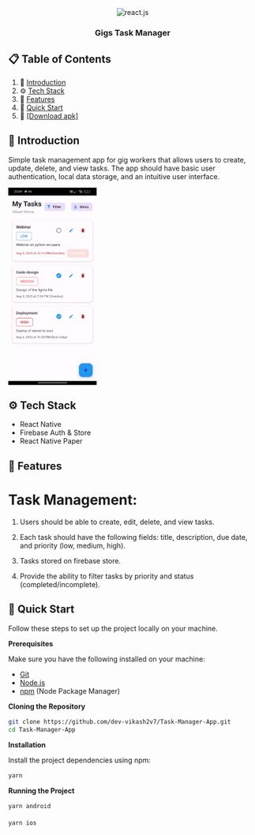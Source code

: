 <div align="center">
  <div>
    <img src="https://img.shields.io/badge/-React_Native-black?style=for-the-badge&logoColor=white&logo=react&color=61DAFB" alt="react.js" />
   
  </div>
  <h3 align="center">Gigs Task Manager</h3>
</div>

## 📋 <a name="table">Table of Contents</a>

1. 🤖 [Introduction](#introduction)
2. ⚙️ [Tech Stack](#tech-stack)
3. 🔋 [Features](#features)
4. 🤸 [Quick Start](#quick-start)
5. 📲 <a name="download-apk" href="https://drive.google.com/file/d/1tr2EDPdSyIJ-Ff2IrrLEyvesaWo1b-vB/view?usp=drive_link">[Download apk]</a>

## <a name="introduction">🤖 Introduction</a>
 <div>
<p>
Simple task management app for gig workers that allows users to create, update, delete, and view tasks. The app should have basic user authentication, local data storage, and an intuitive user interface.
</p>
<img src="https://github.com/dev-vikash2v7/Task-Manager-App/blob/main/taskmanager.jpg" height="400px"  align="center"/>

</div>

## <a name="tech-stack">⚙️ Tech Stack</a>

- React Native
- Firebase Auth & Store
- React Native Paper


## <a name="features">🔋 Features</a>

# Task Management:

1. Users should be able to create, edit, delete, and view tasks.

2. Each task should have the following fields: title, description, due date, and priority (low, medium, high).

3. Tasks  stored on firebase store.

4.  Provide the ability to filter tasks by priority and status (completed/incomplete).


## <a name="quick-start">🤸 Quick Start</a>

Follow these steps to set up the project locally on your machine.

**Prerequisites**

Make sure you have the following installed on your machine:

- [Git](https://git-scm.com/)
- [Node.js](https://nodejs.org/en)
- [npm](https://www.npmjs.com/) (Node Package Manager)

**Cloning the Repository**

```bash
git clone https://github.com/dev-vikash2v7/Task-Manager-App.git
cd Task-Manager-App
```
**Installation**

Install the project dependencies using npm:

```bash
yarn
```

**Running the Project**

```bash
yarn android

yarn ios
```


